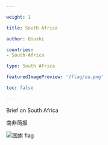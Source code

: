```yaml
---

weight: 1

title: South Africa

author: Qiushi 

countries: 
- South-Africa

type: South Africa

featuredImagePreview: '/flag/za.png'

toc: false 

---
```


Brief on South Africa

南非简报 

<!--more-->

![国旗 flag](/flag/za.png)